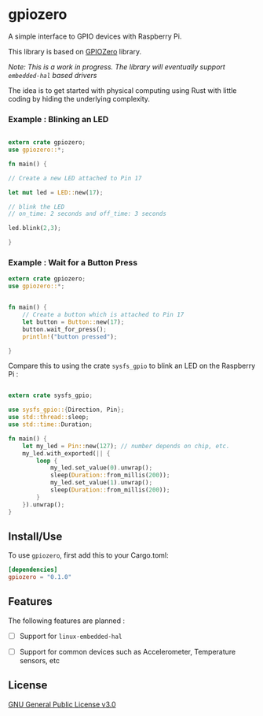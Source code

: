 # gpiozero


A simple interface to GPIO devices with Raspberry Pi.

This library is based on [GPIOZero](https://gpiozero.readthedocs.io/en/stable/index.html)
library.

_Note: This is a work in progress. The library will eventually support `embedded-hal` based drivers_


The idea is to get started with physical computing using Rust with little coding
by hiding the underlying complexity.

### Example : Blinking an LED

```rust

extern crate gpiozero;
use gpiozero::*;

fn main() {

// Create a new LED attached to Pin 17

let mut led = LED::new(17);

// blink the LED
// on_time: 2 seconds and off_time: 3 seconds

led.blink(2,3);

}

```


### Example : Wait for a Button Press
```rust
extern crate gpiozero;
use gpiozero::*;


fn main() {
    // Create a button which is attached to Pin 17
    let button = Button::new(17);
    button.wait_for_press();
    println!("button pressed");

}

```


Compare this to using the crate `sysfs_gpio` to blink an LED on the Raspberry Pi :

```rust

extern crate sysfs_gpio;

use sysfs_gpio::{Direction, Pin};
use std::thread::sleep;
use std::time::Duration;

fn main() {
    let my_led = Pin::new(127); // number depends on chip, etc.
    my_led.with_exported(|| {
        loop {
            my_led.set_value(0).unwrap();
            sleep(Duration::from_millis(200));
            my_led.set_value(1).unwrap();
            sleep(Duration::from_millis(200));
        }
    }).unwrap();
}

```


## Install/Use

To use `gpiozero`, first add this to your Cargo.toml:

```toml
[dependencies]
gpiozero = "0.1.0"
```


## Features

The following features are planned :

- [ ] Support for `linux-embedded-hal`
- [ ] Support for common devices such as Accelerometer, Temperature sensors, etc



## License

[GNU General Public License v3.0](https://github.com/rahul-thakoor/rust_gpiozero/blob/master/LICENSE.md)









































































